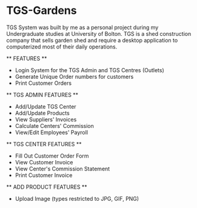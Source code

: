 # TGS-Gardens

TGS System was built by me as a personal project during my Undergraduate studies at University of Bolton.
TGS is a shed construction company that sells garden shed and require a desktop application to computerized most of their daily operations.

** FEATURES **
- Login System for the TGS Admin and TGS Centres (Outlets)
- Generate Unique Order numbers for customers
- Print Customer Orders


** TGS ADMIN FEATURES **
- Add/Update TGS Center
- Add/Update Products
- View Suppliers' Invoices
- Calculate Centers' Commission
- View/Edit Employees' Payroll

** TGS CENTER FEATURES **
- Fill Out Customer Order Form
- View Customer Invoice
- View Center's Commission Statement
- Print Customer Invoice

** ADD PRODUCT FEATURES **
- Upload Image (types restricted to JPG, GIF, PNG)
